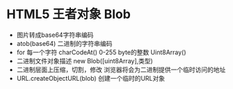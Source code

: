 # HTML5 王者对象 Blob

- 图片转成base64字符串编码
- atob(base64) 二进制的字符串编码
- for 每一个字符
  charCodeAt() 0-255 byte的整数
  Uint8Array()
- 二进制文件对象描述 new Blob([uint8Array],类型)
- 二进制层面上压缩，切割，修改
浏览器将会为二进制提供一个临时访问的地址
- URL.createObjectURL(blob) 创建一个临时的URL对象
